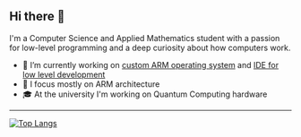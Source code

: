 ## Hi there 👋

I'm a Computer Science and Applied Mathematics student with a passion for low-level programming and a deep curiosity about how computers work.

- 🔭 I’m currently working on [custom ARM operating system](https://github.com/atwardzik/kernel_rp2040) and [IDE for low level development](https://github.com/atwardzik/hxdump)
- 💾 I focus mostly on ARM architecture
- 🎓 At the university I'm working on Quantum Computing hardware

---

[![Top Langs](https://github-readme-stats.vercel.app/api/top-langs/?username=atwardzik)](https://github.com/anuraghazra/github-readme-stats)


<!--
**atwardzik/atwardzik** is a ✨ _special_ ✨ repository because its `README.md` (this file) appears on your GitHub profile.

Here are some ideas to get you started:

- 🔭 I’m currently working on ...
- 🌱 I’m currently learning ...
- 👯 I’m looking to collaborate on ...
- 🤔 I’m looking for help with ...
- 💬 Ask me about ...
- 📫 How to reach me: ...
- 😄 Pronouns: ...
- ⚡ Fun fact: ...
-->
